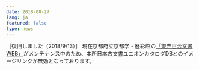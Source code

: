 ```yaml
---
date: 2018-08-27
lang: ja
featured: false
type: news
---
```

［復旧しました（2018/9/13）］
現在京都府立京都学・歴彩館の<a href="http://www.pref.kyoto.jp/rekisaikan/" target="_blank">「東寺百合文書WEB」</a>がメンテナンス中のため、本所日本古文書ユニオンカタログDBとのイメージリンクが無効となっております。
